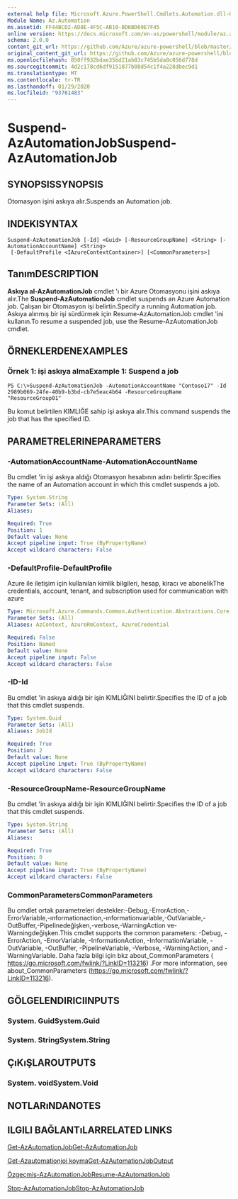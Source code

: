 ```yaml
---
external help file: Microsoft.Azure.PowerShell.Cmdlets.Automation.dll-Help.xml
Module Name: Az.Automation
ms.assetid: FF44BCD2-AD8E-4F5C-AB10-BD6BD69E7F45
online version: https://docs.microsoft.com/en-us/powershell/module/az.automation/suspend-azautomationjob
schema: 2.0.0
content_git_url: https://github.com/Azure/azure-powershell/blob/master/src/Automation/Automation/help/Suspend-AzAutomationJob.md
original_content_git_url: https://github.com/Azure/azure-powershell/blob/master/src/Automation/Automation/help/Suspend-AzAutomationJob.md
ms.openlocfilehash: 850ff932bdae35bd21ab83c745b5da8c056d778d
ms.sourcegitcommit: 4d2c178cd6df9151877b08d54c1f4a228dbec9d1
ms.translationtype: MT
ms.contentlocale: tr-TR
ms.lasthandoff: 01/29/2020
ms.locfileid: "93761483"
---
```

# <span data-ttu-id="1ac97-101">Suspend-AzAutomationJob</span><span class="sxs-lookup"><span data-stu-id="1ac97-101">Suspend-AzAutomationJob</span></span>

## <span data-ttu-id="1ac97-102">SYNOPSIS</span><span class="sxs-lookup"><span data-stu-id="1ac97-102">SYNOPSIS</span></span>
<span data-ttu-id="1ac97-103">Otomasyon işini askıya alır.</span><span class="sxs-lookup"><span data-stu-id="1ac97-103">Suspends an Automation job.</span></span>

## <span data-ttu-id="1ac97-104">INDEKI</span><span class="sxs-lookup"><span data-stu-id="1ac97-104">SYNTAX</span></span>

```
Suspend-AzAutomationJob [-Id] <Guid> [-ResourceGroupName] <String> [-AutomationAccountName] <String>
 [-DefaultProfile <IAzureContextContainer>] [<CommonParameters>]
```

## <span data-ttu-id="1ac97-105">Tanım</span><span class="sxs-lookup"><span data-stu-id="1ac97-105">DESCRIPTION</span></span>
<span data-ttu-id="1ac97-106">**Askıya al-AzAutomationJob** cmdlet 'ı bir Azure Otomasyonu işini askıya alır.</span><span class="sxs-lookup"><span data-stu-id="1ac97-106">The **Suspend-AzAutomationJob** cmdlet suspends an Azure Automation job.</span></span>
<span data-ttu-id="1ac97-107">Çalışan bir Otomasyon işi belirtin.</span><span class="sxs-lookup"><span data-stu-id="1ac97-107">Specify a running Automation job.</span></span>
<span data-ttu-id="1ac97-108">Askıya alınmış bir işi sürdürmek için Resume-AzAutomationJob cmdlet 'ini kullanın.</span><span class="sxs-lookup"><span data-stu-id="1ac97-108">To resume a suspended job, use the Resume-AzAutomationJob cmdlet.</span></span>

## <span data-ttu-id="1ac97-109">ÖRNEKLERDEN</span><span class="sxs-lookup"><span data-stu-id="1ac97-109">EXAMPLES</span></span>

### <span data-ttu-id="1ac97-110">Örnek 1: işi askıya alma</span><span class="sxs-lookup"><span data-stu-id="1ac97-110">Example 1: Suspend a job</span></span>
```
PS C:\>Suspend-AzAutomationJob -AutomationAccountName "Contoso17" -Id 2989b069-24fe-40b9-b3bd-cb7e5eac4b64 -ResourceGroupName "ResourceGroup01"
```

<span data-ttu-id="1ac97-111">Bu komut belirtilen KIMLIĞE sahip işi askıya alır.</span><span class="sxs-lookup"><span data-stu-id="1ac97-111">This command suspends the job that has the specified ID.</span></span>

## <span data-ttu-id="1ac97-112">PARAMETRELERINE</span><span class="sxs-lookup"><span data-stu-id="1ac97-112">PARAMETERS</span></span>

### <span data-ttu-id="1ac97-113">-AutomationAccountName</span><span class="sxs-lookup"><span data-stu-id="1ac97-113">-AutomationAccountName</span></span>
<span data-ttu-id="1ac97-114">Bu cmdlet 'in işi askıya aldığı Otomasyon hesabının adını belirtir.</span><span class="sxs-lookup"><span data-stu-id="1ac97-114">Specifies the name of an Automation account in which this cmdlet suspends a job.</span></span>

```yaml
Type: System.String
Parameter Sets: (All)
Aliases:

Required: True
Position: 1
Default value: None
Accept pipeline input: True (ByPropertyName)
Accept wildcard characters: False
```

### <span data-ttu-id="1ac97-115">-DefaultProfile</span><span class="sxs-lookup"><span data-stu-id="1ac97-115">-DefaultProfile</span></span>
<span data-ttu-id="1ac97-116">Azure ile iletişim için kullanılan kimlik bilgileri, hesap, kiracı ve abonelik</span><span class="sxs-lookup"><span data-stu-id="1ac97-116">The credentials, account, tenant, and subscription used for communication with azure</span></span>

```yaml
Type: Microsoft.Azure.Commands.Common.Authentication.Abstractions.Core.IAzureContextContainer
Parameter Sets: (All)
Aliases: AzContext, AzureRmContext, AzureCredential

Required: False
Position: Named
Default value: None
Accept pipeline input: False
Accept wildcard characters: False
```

### <span data-ttu-id="1ac97-117">-ID</span><span class="sxs-lookup"><span data-stu-id="1ac97-117">-Id</span></span>
<span data-ttu-id="1ac97-118">Bu cmdlet 'in askıya aldığı bir işin KIMLIĞINI belirtir.</span><span class="sxs-lookup"><span data-stu-id="1ac97-118">Specifies the ID of a job that this cmdlet suspends.</span></span>

```yaml
Type: System.Guid
Parameter Sets: (All)
Aliases: JobId

Required: True
Position: 2
Default value: None
Accept pipeline input: True (ByPropertyName)
Accept wildcard characters: False
```

### <span data-ttu-id="1ac97-119">-ResourceGroupName</span><span class="sxs-lookup"><span data-stu-id="1ac97-119">-ResourceGroupName</span></span>
<span data-ttu-id="1ac97-120">Bu cmdlet 'in askıya aldığı bir işin KIMLIĞINI belirtir.</span><span class="sxs-lookup"><span data-stu-id="1ac97-120">Specifies the ID of a job that this cmdlet suspends.</span></span>

```yaml
Type: System.String
Parameter Sets: (All)
Aliases:

Required: True
Position: 0
Default value: None
Accept pipeline input: True (ByPropertyName)
Accept wildcard characters: False
```

### <span data-ttu-id="1ac97-121">CommonParameters</span><span class="sxs-lookup"><span data-stu-id="1ac97-121">CommonParameters</span></span>
<span data-ttu-id="1ac97-122">Bu cmdlet ortak parametreleri destekler:-Debug,-ErrorAction,-ErrorVariable,-ınformationaction,-ınformationvariable,-OutVariable,-OutBuffer,-Pipelinedeğişken,-verbose,-WarningAction ve-Warningdeğişken.</span><span class="sxs-lookup"><span data-stu-id="1ac97-122">This cmdlet supports the common parameters: -Debug, -ErrorAction, -ErrorVariable, -InformationAction, -InformationVariable, -OutVariable, -OutBuffer, -PipelineVariable, -Verbose, -WarningAction, and -WarningVariable.</span></span> <span data-ttu-id="1ac97-123">Daha fazla bilgi için bkz about_CommonParameters ( https://go.microsoft.com/fwlink/?LinkID=113216) .</span><span class="sxs-lookup"><span data-stu-id="1ac97-123">For more information, see about_CommonParameters (https://go.microsoft.com/fwlink/?LinkID=113216).</span></span>

## <span data-ttu-id="1ac97-124">GÖLGELENDIRICI</span><span class="sxs-lookup"><span data-stu-id="1ac97-124">INPUTS</span></span>

### <span data-ttu-id="1ac97-125">System. Guid</span><span class="sxs-lookup"><span data-stu-id="1ac97-125">System.Guid</span></span>

### <span data-ttu-id="1ac97-126">System. String</span><span class="sxs-lookup"><span data-stu-id="1ac97-126">System.String</span></span>

## <span data-ttu-id="1ac97-127">ÇıKıŞLAR</span><span class="sxs-lookup"><span data-stu-id="1ac97-127">OUTPUTS</span></span>

### <span data-ttu-id="1ac97-128">System. void</span><span class="sxs-lookup"><span data-stu-id="1ac97-128">System.Void</span></span>

## <span data-ttu-id="1ac97-129">NOTLARıNDA</span><span class="sxs-lookup"><span data-stu-id="1ac97-129">NOTES</span></span>

## <span data-ttu-id="1ac97-130">ILGILI BAĞLANTıLAR</span><span class="sxs-lookup"><span data-stu-id="1ac97-130">RELATED LINKS</span></span>

[<span data-ttu-id="1ac97-131">Get-AzAutomationJob</span><span class="sxs-lookup"><span data-stu-id="1ac97-131">Get-AzAutomationJob</span></span>](./Get-AzAutomationJob.md)

[<span data-ttu-id="1ac97-132">Get-Azautomationjoi koyma</span><span class="sxs-lookup"><span data-stu-id="1ac97-132">Get-AzAutomationJobOutput</span></span>](./Get-AzAutomationJobOutput.md)

[<span data-ttu-id="1ac97-133">Özgeçmiş-AzAutomationJob</span><span class="sxs-lookup"><span data-stu-id="1ac97-133">Resume-AzAutomationJob</span></span>](./Resume-AzAutomationJob.md)

[<span data-ttu-id="1ac97-134">Stop-AzAutomationJob</span><span class="sxs-lookup"><span data-stu-id="1ac97-134">Stop-AzAutomationJob</span></span>](./Stop-AzAutomationJob.md)


